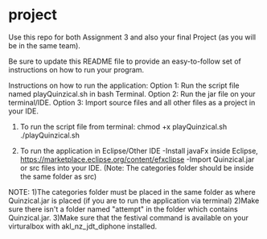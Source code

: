 # project

Use this repo for both Assignment 3 and also your final Project (as you will be in the same team). 

Be sure to update this README file to provide an easy-to-follow set of instructions on how to run your program. 


Instructions on how to run the application:
Option 1: Run the script file named playQuinzical.sh in bash Terminal.
Option 2: Run the jar file on your terminal/IDE.
Option 3: Import source files and all other files as a project in your IDE.

1) To run the script file from terminal:
  chmod +x playQuinzical.sh
  ./playQuinzical.sh
  
2) To run the application in Eclipse/Other IDE
   -Install javaFx inside Eclipse, https://marketplace.eclipse.org/content/efxclipse
   -Import Quinzical.jar or src files into your IDE. (Note: The categories folder should be inside the same folder as src)
   
NOTE: 
1)The categories folder must be placed in the same folder as where Quinzical.jar is placed (if you are to run the application via terminal) 
2)Make sure there isn't a folder named "attempt" in the folder which contains Quinzical.jar.
3)Make sure that the festival command is available on your virturalbox with akl_nz_jdt_diphone installed.


